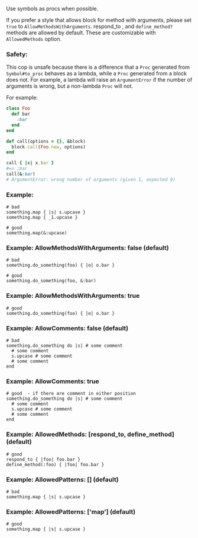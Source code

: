 Use symbols as procs when possible.

If you prefer a style that allows block for method with arguments,
please set `true` to `AllowMethodsWithArguments`.
respond_to , and `define_method?` methods are allowed by default.
These are customizable with `AllowedMethods` option.

### Safety:

This cop is unsafe because there is a difference that a `Proc`
generated from `Symbol#to_proc` behaves as a lambda, while
a `Proc` generated from a block does not.
For example, a lambda will raise an `ArgumentError` if the
number of arguments is wrong, but a non-lambda `Proc` will not.

For example:

```ruby
class Foo
  def bar
    :bar
  end
end

def call(options = {}, &block)
  block.call(Foo.new, options)
end

call { |x| x.bar }
#=> :bar
call(&:bar)
# ArgumentError: wrong number of arguments (given 1, expected 0)
```

### Example:
    # bad
    something.map { |s| s.upcase }
    something.map { _1.upcase }

    # good
    something.map(&:upcase)

### Example: AllowMethodsWithArguments: false (default)
    # bad
    something.do_something(foo) { |o| o.bar }

    # good
    something.do_something(foo, &:bar)

### Example: AllowMethodsWithArguments: true
    # good
    something.do_something(foo) { |o| o.bar }

### Example: AllowComments: false (default)
    # bad
    something.do_something do |s| # some comment
      # some comment
      s.upcase # some comment
      # some comment
    end

### Example: AllowComments: true
    # good  - if there are comment in either position
    something.do_something do |s| # some comment
      # some comment
      s.upcase # some comment
      # some comment
    end

### Example: AllowedMethods: [respond_to, define_method] (default)
    # good
    respond_to { |foo| foo.bar }
    define_method(:foo) { |foo| foo.bar }


### Example: AllowedPatterns: [] (default)
    # bad
    something.map { |s| s.upcase }

### Example: AllowedPatterns: ['map'] (default)
    # good
    something.map { |s| s.upcase }
